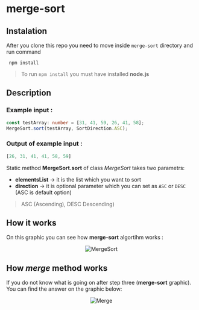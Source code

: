 # merge-sort

## Instalation
After you clone this repo you need to move inside ```merge-sort``` directory and run command

``` npm install```

> To run ```npm install``` you must have installed **node.js**

## Description

### Example input :
```typescript
const testArray: number = [31, 41, 59, 26, 41, 58];
MergeSort.sort(testArray, SortDirection.ASC);
```
### Output of example input :
```typescript
[26, 31, 41, 41, 58, 59]
```

Static method **MergeSort.sort** of class *MergeSort* takes two parametrs:

 - **elementsList** -> it is the list which you want to sort
 - **direction** -> it is optional parameter which you can set as ```ASC``` or ```DESC``` (ASC is default option)

 > ASC (Ascending), DESC Descending)

## How it works
On this graphic you can see how **merge-sort** algortihm works :
<p align="center">
  <img src="https://i.stack.imgur.com/JuUVF.jpg=true" alt="MergeSort"/>
</p>

## How *merge* method works
If you do not know what is going on after step three (**merge-sort** graphic). You can find the answer on the graphic below: 
<p align="center">
  <img src="https://i.stack.imgur.com/kZSqb.jpg=true" alt="Merge"/>
</p>
